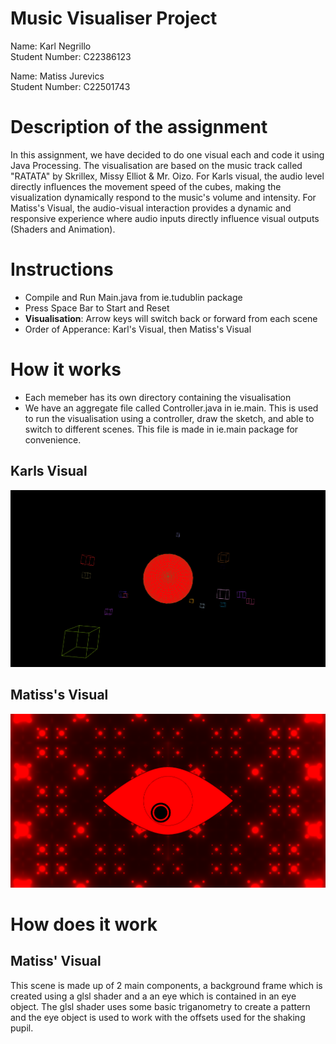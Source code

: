 # Music Visualiser Project

Name: Karl Negrillo  
Student Number: C22386123

Name: Matiss Jurevics  
Student Number: C22501743

# Description of the assignment
In this assignment, we have decided to do one visual each and code it using Java Processing. The visualisation are based on the music track
called "RATATA" by Skrillex, Missy Elliot & Mr. Oizo. For Karls visual, the audio level directly influences the movement speed of the cubes, making the visualization dynamically respond to the music's volume and intensity. For Matiss's Visual, the audio-visual interaction provides a dynamic and responsive experience where audio inputs directly influence visual outputs (Shaders and Animation). 

# Instructions
- Compile and Run Main.java from ie.tudublin package
- Press Space Bar to Start and Reset
- **Visualisation**: Arrow keys will switch back or forward from each scene
- Order of Apperance: Karl's Visual, then Matiss's Visual

# How it works
- Each memeber has its own directory containing the visualisation
- We have an aggregate file called Controller.java in ie.main. This is used to run the visualisation using a controller, draw the sketch, 
and able to switch to different scenes. This file is made in ie.main package for convenience.

## Karls Visual
![An image](images/karlsvisual.png)

## Matiss's Visual
![An image](images/matissvisual.png)

# How does it work

## Matiss' Visual
This scene is made up of 2 main components, a background frame which is created using a glsl shader and a an eye which is contained in an eye object. The glsl shader uses some basic triganometry to create a pattern and the eye object is used to work with the offsets used for the shaking pupil.


